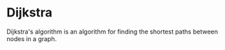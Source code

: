 # Dijkstra
Dijkstra's algorithm is an algorithm for finding the shortest paths between nodes in a graph.
